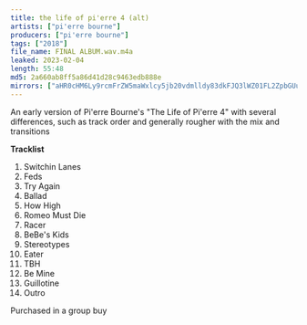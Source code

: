```yaml
---
title: the life of pi'erre 4 (alt)
artists: ["pi'erre bourne"]
producers: ["pi'erre bourne"]
tags: ["2018"]
file_name: FINAL ALBUM.wav.m4a
leaked: 2023-02-04
length: 55:48
md5: 2a660ab8ff5a86d41d28c9463edb888e
mirrors: ["aHR0cHM6Ly9rcmFrZW5maWxlcy5jb20vdmlldy83dkFJQ3lWZ01FL2ZpbGUuaHRtbA==", "aHR0cHM6Ly9kYnJlZS5vcmcvdi8wNjYwOTc="]
---
```

An early version of Pi'erre Bourne's "The Life of Pi'erre 4" with several differences, such as track order and generally rougher with the mix and transitions

**Tracklist**
1. Switchin Lanes
2. Feds
3. Try Again
4. Ballad
5. How High
6. Romeo Must Die
7. Racer
8. BeBe's Kids
9. Stereotypes
10. Eater
11. TBH
12. Be Mine
13. Guillotine
14. Outro

Purchased in a group buy
